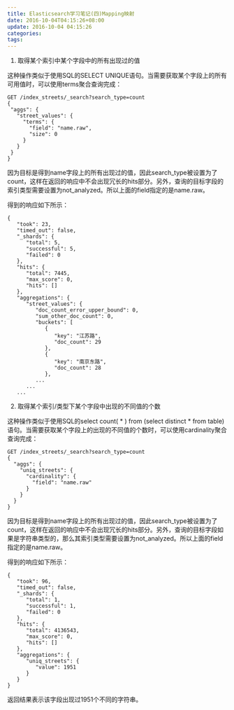 ```yaml
---
title: Elasticsearch学习笔记(四)Mapping映射
date: 2016-10-04T04:15:26+08:00
update: 2016-10-04 04:15:26
categories:
tags:
---
```


1. 取得某个索引中某个字段中的所有出现过的值

这种操作类似于使用SQL的SELECT UNIQUE语句。当需要获取某个字段上的所有可用值时，可以使用terms聚合查询完成：
```
GET /index_streets/_search?search_type=count
{
 "aggs": {
   "street_values": {
     "terms": {
       "field": "name.raw",
       "size": 0
     }
   }
 }
}
```

因为目标是得到name字段上的所有出现过的值，因此search_type被设置为了count，这样在返回的响应中不会出现冗长的hits部分。另外，查询的目标字段的索引类型需要设置为not_analyzed。所以上面的field指定的是name.raw。

得到的响应如下所示：
```
{
   "took": 23,
   "timed_out": false,
   "_shards": {
      "total": 5,
      "successful": 5,
      "failed": 0
   },
   "hits": {
      "total": 7445,
      "max_score": 0,
      "hits": []
   },
   "aggregations": {
      "street_values": {
         "doc_count_error_upper_bound": 0,
         "sum_other_doc_count": 0,
         "buckets": [
            {
               "key": "江苏路",
               "doc_count": 29
            },
            {
               "key": "南京东路",
               "doc_count": 28
            },
         ...
      ...
   ...
```

2. 取得某个索引/类型下某个字段中出现的不同值的个数

这种操作类似于使用SQL的select count( * ) from (select distinct * from table)语句。当需要获取某个字段上的出现的不同值的个数时，可以使用cardinality聚合查询完成：
```
GET /index_streets/_search?search_type=count
{
  "aggs": {
    "uniq_streets": {
      "cardinality": {
        "field": "name.raw"
      }
    }
  }
}

```
因为目标是得到name字段上的所有出现过的值，因此search_type被设置为了count，这样在返回的响应中不会出现冗长的hits部分。另外，查询的目标字段如果是字符串类型的，那么其索引类型需要设置为not_analyzed。所以上面的field指定的是name.raw。

得到的响应如下所示：
```
{
   "took": 96,
   "timed_out": false,
   "_shards": {
      "total": 1,
      "successful": 1,
      "failed": 0
   },
   "hits": {
      "total": 4136543,
      "max_score": 0,
      "hits": []
   },
   "aggregations": {
      "uniq_streets": {
         "value": 1951
      }
   }
}
```

返回结果表示该字段出现过1951个不同的字符串。
